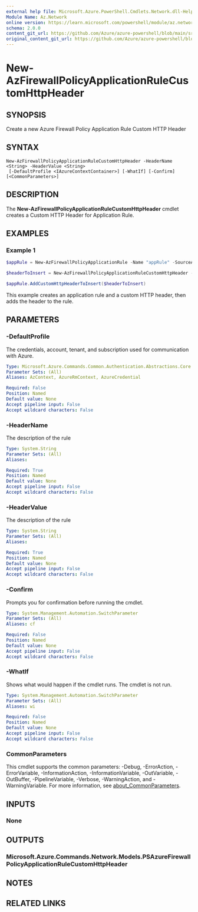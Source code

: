 ```yaml
---
external help file: Microsoft.Azure.PowerShell.Cmdlets.Network.dll-Help.xml
Module Name: Az.Network
online version: https://learn.microsoft.com/powershell/module/az.network/new-azfirewallpolicyapplicationrulecustomhttpHeader
schema: 2.0.0
content_git_url: https://github.com/Azure/azure-powershell/blob/main/src/Network/Network/help/New-AzFirewallPolicyApplicationRuleCustomHttpHeader.md
original_content_git_url: https://github.com/Azure/azure-powershell/blob/main/src/Network/Network/help/New-AzFirewallPolicyApplicationRuleCustomHttpHeader.md
---
```


# New-AzFirewallPolicyApplicationRuleCustomHttpHeader

## SYNOPSIS
Create a new Azure Firewall Policy Application Rule Custom HTTP Header

## SYNTAX

```
New-AzFirewallPolicyApplicationRuleCustomHttpHeader -HeaderName <String> -HeaderValue <String>
 [-DefaultProfile <IAzureContextContainer>] [-WhatIf] [-Confirm] [<CommonParameters>]
```

## DESCRIPTION
The **New-AzFirewallPolicyApplicationRuleCustomHttpHeader** cmdlet creates a Custom HTTP Header for Application Rule.

## EXAMPLES

### Example 1
```powershell
$appRule = New-AzFirewallPolicyApplicationRule -Name "appRule" -SourceAddress "192.168.0.0/16" -TargetFqdn "*.contoso.com" -Protocol "https:443"

$headerToInsert = New-AzFirewallPolicyApplicationRuleCustomHttpHeader -HeaderName "Restrict-Access-To-Tenants" -HeaderValue "contoso.com,fabrikam.onmicrosoft.com"

$appRule.AddCustomHttpHeaderToInsert($headerToInsert)
```

This example creates an application rule and a custom HTTP header, then adds the header to the rule.

## PARAMETERS

### -DefaultProfile
The credentials, account, tenant, and subscription used for communication with Azure.

```yaml
Type: Microsoft.Azure.Commands.Common.Authentication.Abstractions.Core.IAzureContextContainer
Parameter Sets: (All)
Aliases: AzContext, AzureRmContext, AzureCredential

Required: False
Position: Named
Default value: None
Accept pipeline input: False
Accept wildcard characters: False
```

### -HeaderName
The description of the rule

```yaml
Type: System.String
Parameter Sets: (All)
Aliases:

Required: True
Position: Named
Default value: None
Accept pipeline input: False
Accept wildcard characters: False
```

### -HeaderValue
The description of the rule

```yaml
Type: System.String
Parameter Sets: (All)
Aliases:

Required: True
Position: Named
Default value: None
Accept pipeline input: False
Accept wildcard characters: False
```

### -Confirm
Prompts you for confirmation before running the cmdlet.

```yaml
Type: System.Management.Automation.SwitchParameter
Parameter Sets: (All)
Aliases: cf

Required: False
Position: Named
Default value: None
Accept pipeline input: False
Accept wildcard characters: False
```

### -WhatIf
Shows what would happen if the cmdlet runs. The cmdlet is not run.

```yaml
Type: System.Management.Automation.SwitchParameter
Parameter Sets: (All)
Aliases: wi

Required: False
Position: Named
Default value: None
Accept pipeline input: False
Accept wildcard characters: False
```

### CommonParameters
This cmdlet supports the common parameters: -Debug, -ErrorAction, -ErrorVariable, -InformationAction, -InformationVariable, -OutVariable, -OutBuffer, -PipelineVariable, -Verbose, -WarningAction, and -WarningVariable. For more information, see [about_CommonParameters](http://go.microsoft.com/fwlink/?LinkID=113216).

## INPUTS

### None

## OUTPUTS

### Microsoft.Azure.Commands.Network.Models.PSAzureFirewallPolicyApplicationRuleCustomHttpHeader

## NOTES

## RELATED LINKS
